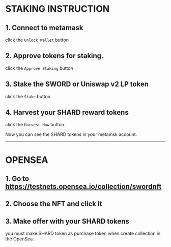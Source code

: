 # STAKING INSTRUCTION

## 1. Connect to metamask
click the `Unlock Wallet` button

## 2. Approve tokens for staking.
click the `Approve Staking` button

## 3. Stake the SWORD or Uniswap v2 LP token
click the `Stake` button

## 4. Harvest your SHARD reward tokens
click the `Harvest Now` button.

Now you can see the SHARD tokens in your metamsk account.

----

# OPENSEA

## 1. Go to https://testnets.opensea.io/collection/swordnft

## 2. Choose the NFT and click it

## 3. Make offer with your SHARD tokens
you must make SHARD token as purchase token when create collection in the OpenSea.
